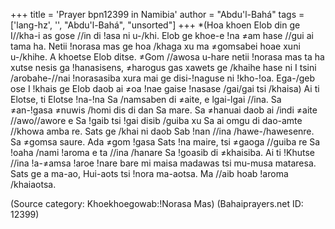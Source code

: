 +++
title = 'Prayer bpn12399 in Namibia'
author = "Abdu'l-Bahá"
tags = ['lang-hz', '', "Abdu'l-Bahá", "unsorted"]
+++
*(Hoa khoen Elob din ge I//kha-i as gose //in di !asa ni u-/khi. Elob ge khoe-e !na ≠am hase //gui ai tama ha. Netii !norasa mas ge hoa /khaga xu ma ≠gomsabei hoae xuni u-/khihe. A khoetse Elob ditse. ≠Gom //awosa u-hare netii !norasa mas ta ha xutse nesis ga !hanasisens, ≠harogus gas xawets ge /khaihe hase ni I tsini /arobahe-//nai !norasasiba xura mai ge disi-!naguse ni !kho-!oa. Ega-/geb ose I !khais ge Elob daob ai ≠oa !nae gaise !nasase /gai/gai tsi /khaisa)
Ai ti Elotse, ti Elotse !na-!na Sa /namsaben di ≠aite, e lgai-lgai //ina. Sa ≠an-!gasa ≠nuwis /homi dis di dan Sa mare. Sa ≠hanuai daob ai /indi ≠aite //awo//awore e Sa !gaib tsi !gai disib /guiba xu Sa ai omgu di dao-amte //khowa amba re. Sats ge /khai ni daob Sab !nan //ina /hawe-/hawesenre. Sa ≠gomsa saure. Ada ≠gom !gasa Sats !na maire, tsi ≠gaoga //guiba re Sa !oaha /nami !aroma e ta //ina /hanare Sa !goasib di ≠khaisiba. Ai ti !Khutse //ina !a-≠amsa !aroe !nare bare mi maisa madawas tsi mu-musa mataresa. Sats ge a ma-ao, Hui-aots tsi !nora ma-aotsa. Ma //aib hoab !aroma /khaiaotsa.

(Source category: Khoekhoegowab:!Norasa Mas)
(Bahaiprayers.net ID: 12399)
